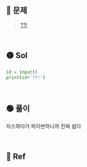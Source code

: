 ## 🔴 문제
> [??!](https://www.acmicpc.net/problem/10926)


<br/>

## 🟡 Sol
```python
id = input()
print(id+'??!')
```
<br/>

## 🟢 풀이
자스하다가 파이썬하니까 진짜 쉽다

<br/>

## 🔵 Ref
> 